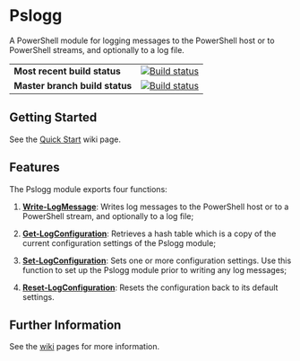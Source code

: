 # Pslogg
A PowerShell module for logging messages to the PowerShell host or to PowerShell streams, and optionally to a log file.

|                               |                                                                                                            |
------------------------------ | -----------------------------------------------------------------------------------------------------------
**Most recent build status**   | [![Build status](https://ci.appveyor.com/api/projects/status/4ewhdwapoynjnta9?svg=true)](https://ci.appveyor.com/project/AnotherSadGit/pslogg-powershelllogger)
**Master branch build status** | [![Build status](https://ci.appveyor.com/api/projects/status/4ewhdwapoynjnta9/branch/master?svg=true)](https://ci.appveyor.com/project/AnotherSadGit/pslogg-powershelllogger/branch/master)

## Getting Started
See the [Quick Start](https://github.com/AnotherSadGit/Pslogg_PowerShellLogger/wiki/Quick-Start) wiki page.

## Features

The Pslogg module exports four functions:

1. **[Write-LogMessage](https://github.com/AnotherSadGit/Pslogg_PowerShellLogger/wiki/Write‐LogMessage)**:  Writes log messages to the PowerShell host or to a PowerShell stream, and optionally to a log file;

2. **[Get-LogConfiguration](https://github.com/AnotherSadGit/Pslogg_PowerShellLogger/wiki/Get‐LogConfiguration)**:  Retrieves a hash table which is a copy of the current configuration settings of the Pslogg module;

3. **[Set-LogConfiguration](https://github.com/AnotherSadGit/Pslogg_PowerShellLogger/wiki/Set‐LogConfiguration)**:  Sets one or more configuration settings.  Use this function to 
set up the Pslogg module prior to writing any log messages;

4. **[Reset-LogConfiguration](https://github.com/AnotherSadGit/Pslogg_PowerShellLogger/wiki/Reset‐LogConfiguration)**:  Resets the configuration back to its default settings.

## Further Information
See the [wiki](https://github.com/AnotherSadGit/Pslogg_PowerShellLogger/wiki) pages for more information.